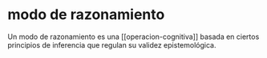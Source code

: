 # modo de razonamiento
Un modo de razonamiento es una [[operacion-cognitiva]] basada en ciertos principios de inferencia que regulan su validez epistemológica.
